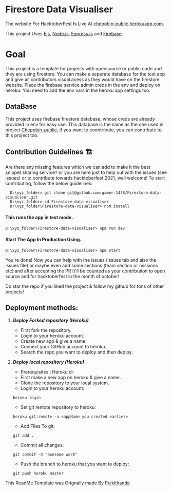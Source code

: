# Firestore Data Visualiser

The website For HacktoberFest Is Live At [chepobin-public.herokuapp.com](https://chepobin-public.herokuapp.com).

This project Uses [Ejs](https://ejs.co/), [Node.js](https://nodejs.org/en/), [Express.js](https://expressjs.com/) and [Firebase](https://firebase.google.com/).


# Goal

This project is a template for projects with opensource or public code and they are using firestore. You can make a seperate database for the test app and give all contributors visual acess as they would have on the firestore website. Place the firebase service admin creds in the env and deploy on heroku. You need to add the env vars in the heroku app settings too.

## DataBase

This project uses firebase firestore database, whose creds are already provided in env for easy use. This database is the same as the one used in project [Chepobin-public](https://github.com/gamer-1478/chepobin-public), if you want to coontribute, you can contribute to this project too.


## Contribution Guidelines 🏗

Are there any missing features which we can add to make it the best snippet sharing service? or you are here just to help out with the issues (see issues) or to contribute towards hacktoberfest 2021, well welcome!
To start contributing, follow the below guidelines:

```
  D:\xyz_folder> git clone git@github.com:gamer-1478/Firestore-data-visualiser.git
  D:\xyz_folder> cd Firestore-data-visualiser
  D:\xyz_folder\Firestore-data-visualiser> npm install
```

#### This runs the app in test mode.

```
D:\xyz_folder\Firestore-data-visualiser> npm run dev
```

#### Start The App In Production Using.

```
D:\xyz_folder\Firestore-data-visualiser> npm start
```

You're done! Now you can help with the issues (issues tab and also the issues file) or maybe even add some sections (team section or missions etc) and after accepting the PR It'll be counted as your contribution to open source and for hacktoberfest in the month of october!

Do star the repo if you liked the project & follow my github for tons of other projects!

## Deployment methods:

1.  **_Deploy Forked repository (Heroku)_**

    - First fork the repository.
    - Login to your heroku account.
    - Create new app & give a name.
    - Connect your GitHub account to heroku.
    - Search the repo you want to deploy and then deploy.

2.  **_Deploy local repository (Heroku)_**

    - Prerequisites : Heroku cli
    - First make a new app on heroku & give a name.
    - Clone the repository to your local system.
    - Login to your heroku account:

    ```
    heroku login
    ```

    - Set git remote repository to heroku:

    ```
    heroku git:remote -a <appName you created earlier>
    ```

    - Add Files To git:

    ```
    git add .
    ```

    - Commit all changes:

    ```
    git commit -m "awesome work"
    ```

    - Push the branch to heroku that you want to deploy:

    ```
    git push heroku master
    ```

This ReadMe Template was Orignally made By [Pulkithanda](https://github.com/pulkithanda)
